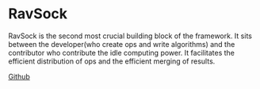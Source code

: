 # RavSock

RavSock is the second most crucial building block of the framework. It sits between the developer(who create ops and write algorithms) and the contributor who contribute the idle computing power. It facilitates the efficient distribution of ops and the efficient merging of results.

[Github](https://github.com/ravenprotocol/ravsock.git)